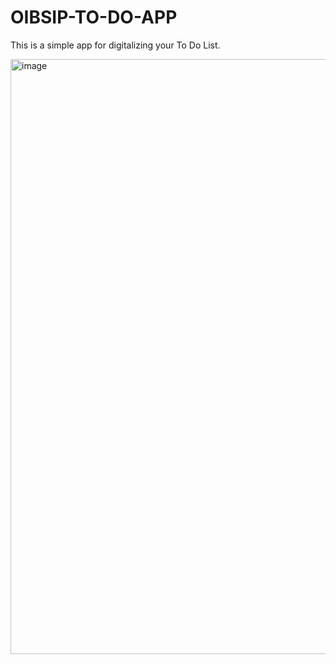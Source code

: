 # OIBSIP-TO-DO-APP
This is a simple app for digitalizing your To Do List.

<img width="952" alt="image" src="https://github.com/rich-programmer291/OIBSIP-TO-DO-APP/assets/95093341/de55090c-a2b5-4ad2-ae45-223f9b405079">



